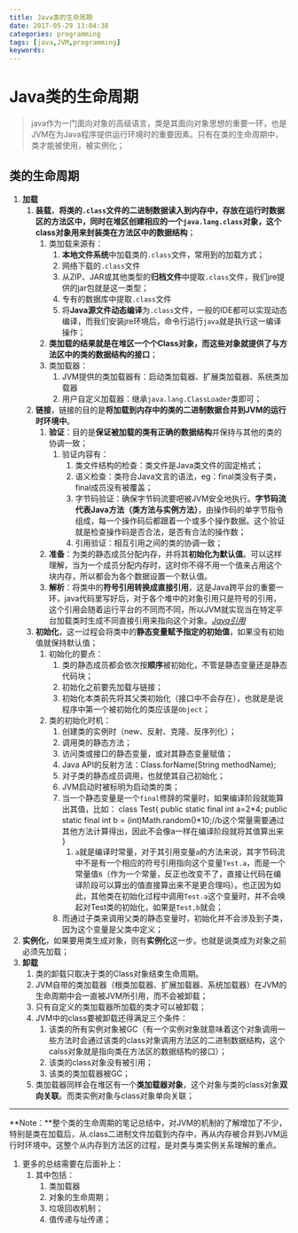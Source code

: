 ```yaml
---
title: Java类的生命周期
date: 2017-05-29 13:04:38
categories: programming
tags: [java,JVM,programming]
keywords: 
---
```


# Java类的生命周期 #
> java作为一门面向对象的高级语言，类是其面向对象思想的重要一环，也是JVM在为Java程序提供运行环境时的重要因素。只有在类的生命周期中，类才能被使用，被实例化；

<!--more-->

## 类的生命周期 ##
1. **加载**
	1. **装载**，**将类的`.class`文件的二进制数据读入到内存中，存放在运行时数据区的方法区中，同时在堆区创建相应的一个`java.lang.class`对象，这个class对象用来封装类在方法区中的数据结构**；
		1. 类加载来源有：
			1. **本地文件系统**中加载类的`.class`文件，常用到的加载方式；
			2. 网络下载的`.class`文件
			3. 从ZIP、JAR或其他类型的**归档文件**中提取`.class`文件，我们jre提供的jar包就是这一类型；
			4. 专有的数据库中提取`.class`文件
			5. 将**Java源文件动态编译**为`.class`文件，一般的IDE都可以实现动态编译，而我们安装jre环境后，命令行运行`java`就是执行这一编译操作；
		6. **类加载的结果就是在堆区一个个Class对象，而这些对象就提供了与方法区中的类的数据结构的接口**；
		7. 类加载器：
			1. JVM提供的类加载器有：启动类加载器、扩展类加载器、系统类加载器
			1. 用户自定义加载器：继承`java.lang.ClassLoader`类即可；
	2. **链接**，链接的目的是**将加载到内存中的类的二进制数据合并到JVM的运行时环境中**。
		1. **验证**：目的是**保证被加载的类有正确的数据结构**并保持与其他的类的协调一致；
			1. 验证内容有：
				1. 类文件结构的检查：类文件是Java类文件的固定格式；
				2. 语义检查：类符合Java文言的语法，eg：final类没有子类，final成员没有被覆盖；
				3. 字节码验证：确保字节码流要吧被JVM安全地执行。**字节码流代表Java方法（类方法与实例方法）**，由操作码的单字节指令组成，每一个操作码后都跟着一个或多个操作数据。这个验证就是检查操作码是否合法，是否有合法的操作数；
				4. 引用验证：相互引用之间的类的协调一致；
		2. **准备**：为类的静态成员分配内存，并将其**初始化为默认值**。可以这样理解，当为一个成员分配内存时，这时你不得不用一个值来占用这个块内存，所以都会为各个数据设置一个默认值。
		3. **解析**：将类中的**符号引用转换成直接引用**，这是Java跨平台的重要一环，java代码里写好后，对于各个堆中的对象引用只是符号的引用，这个引用会随着运行平台的不同而不同，所以JVM就实现当在特定平台加载类时生成不同直接引用来指向这个对象。*[Java引用](http://kangshan.oschina.io/2017/08/13/java_reference/ "java底层之引用")*
	3. **初始化**，这一过程会将类中的**静态变量赋予指定的初始值**，如果没有初始值就保持默认值；
		1. 初始化的要点：
			1. 类的静态成员都会依次按**顺序**被初始化，不管是静态变量还是静态代码块；
			2. 初始化之前要先加载与链接；
			3. 初始化本类前先将其父类初始化（接口中不会存在），也就是是说程序中第一个被初始化的类应该是`Object`；
		4. 类的初始化时机：
			1. 创建类的实例时（new、反射、克隆、反序列化）；
			2. 调用类的静态方法；
			3. 访问类或接口的静态变量，或对其静态变量赋值；
			4. Java API的反射方法：Class.forName(String methodName);
			5. 对子类的静态成员调用，也就使其自己初始化；
			6. JVM启动时被标明为启动类的类；
			7. 当一个静态变量是一个`final`修辞的常量时，如果编译阶段就能算出其值，比如：
					class Test{
						public static final int a=2*4;
						public static final int b = (int)Math.random()*10;//b这个常量需要通过其他方法计算得出，因此不会像a一样在编译阶段就将其值算出来
					}
				1. `a`就是编译时常量，对于其引用变量`a`的方法来说，其字节码流中不是有一个相应的符号引用指向这个变量`Test.a`，而是一个常量值`6`（作为一个常量，反正也改变不了，直接让代码在编译阶段可以算出的值直接算出来不是更合理吗）。也正因为如此，其他类在初始化过程中调用`Test.a`这个变量时，并不会唤起对Test类的初始化，如果是`Test,b`就会；
			2. 而通过子类来调用父类的静态变量时，初始化并不会涉及到子类，因为这个变量是父类中定义；
4. **实例化**，如果要用类生成对象，则有**实例化**这一步。也就是说类成为对象之前必须先加载；
2. **卸载**
	1. 类的卸载只取决于类的Class对象结束生命周期。
	2. JVM自带的类加载器（根类加载器、扩展加载器、系统加载器）在JVM的生命周期中会一直被JVM所引用，而不会被卸载；
	3. 只有自定义的类加载器所加载的类才可以被卸载；
	4. JVM中的class要被卸载还得满足三个条件：
		1. 该类的所有实例对象被GC（有一个实例对象就意味着这个对象调用一些方法时会通过该类的class对象调用方法区的二进制数据结构，这个calss对象就是指向类在方法区的数据结构的接口）；
		2. 该类的class对象没有被引用；
		3. 该类的类加载器被GC；
	4. 类加载器同样会在堆区有一个**类加载器对象**，这个对象与类的class对象**双向关联**。而类实例对象与class对象单向关联；


----------
**Note：**整个类的生命周期的笔记总结中，对JVM的机制的了解增加了不少，特别是类在加载后，从.class二进制文件加载到内存中，再从内存被合并到JVM运行时环境中。这整个从内存到方法区的过程，是对类与类实例关系理解的重点。


1. 更多的总结需要在后面补上：
	1. 其中包括：
		1. 类加载器
		2. 对象的生命周期；
		3. 垃圾回收机制；
		4. 值传递与址传递；